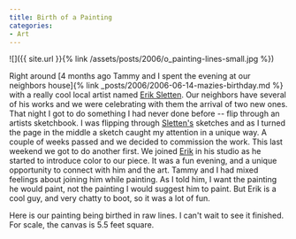 ```yaml
---
title: Birth of a Painting
categories:
- Art
---
```


![]({{ site.url }}{% link /assets/posts/2006/o_painting-lines-small.jpg %})

Right around [4 months ago Tammy and I spent the evening at our neighbors house]{% link _posts/2006/2006-06-14-mazies-birthday.md %} with a really cool local artist named [Erik Sletten](http://www.slettenstudios.com/). Our neighbors have several of his works and we were celebrating with them the arrival of two new ones. That night I got to do something I had never done before -- flip through an artists sketchbook. I was flipping through [Sletten's](http://www.slettenstudios.com/) sketches and as I turned the page in the middle a sketch caught my attention in a unique way. A couple of weeks passed and we decided to commission the work.
This last weekend we got to do another first. We joined [Erik](http://www.slettenstudios.com/) in his studio as he started to introduce color to our piece. It was a fun evening, and a unique opportunity to connect with him and the art. Tammy and I had mixed feelings about joining him while painting. As I told him, I want the painting he would paint, not the painting I would suggest him to paint. But Erik is a cool guy, and very chatty to boot, so it was a lot of fun.

Here is our painting being birthed in raw lines. I can't wait to see it finished. For scale, the canvas is 5.5 feet square.
